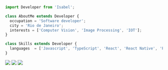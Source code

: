 ```js
import Developer from 'Isabel';

class AboutMe extends Developer {
  occupation = 'Software developer';
  city = 'Rio de Janeiro';
  interests = ['Computer Vision', 'Image Processing', 'IOT'];
}

class Skills extends Developer {
  languages  = ['Javascript', 'TypeScript', 'React', 'React Native', 'Python', 'Django', 'TensorFlow', 'Nodejs','Flutter'];
}
```

<p align="left">
  <a href="#" alt="Outlook">
  <img src="https://img.shields.io/badge/-Outlook-FF0000?style=flat-square&labelColor=a5c3ec&logo=outlook&logoColor=white&link=LINK-DO-SEU-EMAIL" /></a>

  <a href="#" alt="Telegram">
  <img src="https://img.shields.io/badge/-Telegram-25d366?style=flat-square&labelColor=a7d4ea&logo=telegram&logoColor=white&link=API-DO-SEU-WHATSAPP"/></a>

  <a href="#" alt="Instagram">
  <img src="https://img.shields.io/badge/-Instagram-DF0174?style=flat-square&labelColor=DF0174&logo=instagram&logoColor=white&link=LINK-DO-SEU-INSTAGRAM"/></a>
</p>  
